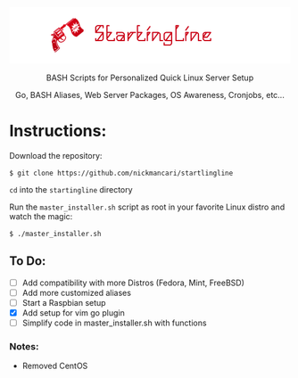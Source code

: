 ![](https://github.com/nickmancari/startingline/blob/master/start2.png) <p align='center'> BASH Scripts for Personalized Quick Linux Server Setup</p>
<p align='center'> Go, BASH Aliases, Web Server Packages, OS Awareness, Cronjobs, etc... </p>

<p></p>

# Instructions:
Download the repository:
```
$ git clone https://github.com/nickmancari/startlingline
```
`cd` into the `startingline` directory

Run the `master_installer.sh` script as root in your favorite Linux distro and watch the magic:
```
$ ./master_installer.sh
```

## To Do:
- [ ] Add compatibility with more Distros (Fedora, Mint, FreeBSD)
- [ ] Add more customized aliases
- [ ] Start a Raspbian setup
- [x] Add setup for vim go plugin
- [ ] Simplify code in master_installer.sh with functions

### Notes:
* Removed CentOS
